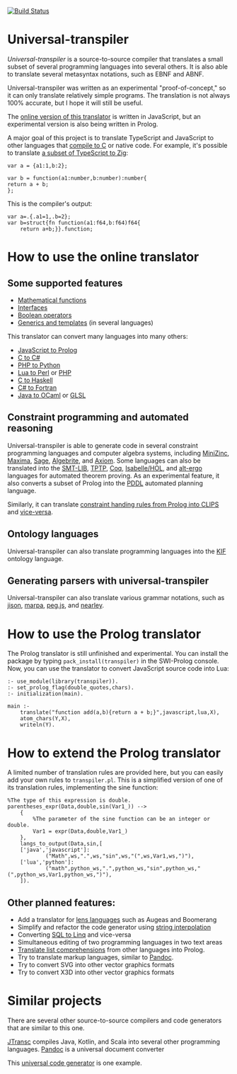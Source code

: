 [![Build Status](https://api.travis-ci.org/jarble/transpiler.svg)](https://travis-ci.org/jarble/transpiler)

# Universal-transpiler

*Universal-transpiler* is a source-to-source compiler that translates a small subset of several programming languages into several others.
It is also able to translate several metasyntax notations, such as EBNF and ABNF. 
 
Universal-transpiler was written as an experimental "proof-of-concept," so it can only translate relatively simple programs. The translation is not always 100% accurate, but I hope it will still be useful.

The [online version of this translator](https://jarble.github.io/transpiler/javascript/js_transpiler/test_parser.html#%7B%22inputText%22%3A%22public%20class%20Python%7B%5Cn%5Cn%5Ctpublic%20static%20int%20round(double%20a)%7B%5Cn%5Ctreturn%20Math.round(a%2B0.5)%3B%5Cn%5Ct%7D%5Cn%5Ctpublic%20static%20int%20floor(double%20a)%7B%5Cn%5Ctreturn%20Math.floor(a)%3B%5Cn%5Ct%7D%5Cn%5Ctpublic%20static%20int%20ceil(double%20a)%7B%5Cn%5Ctreturn%20Math.ceil(0.5)%3B%5Cn%5Ct%7D%5Cn%5Cn%5Ctpublic%20class%20math%7B%5Cn%5Ctpublic%20static%20double%20sin(double%20a)%7B%5Cn%5Ctreturn%20Math.sin(a)%3B%5Cn%5Ct%7D%5Cn%5Ctpublic%20static%20double%20pow(double%20a%2Cdouble%20b)%7B%5Cn%5Ctreturn%20Math.pow(a%2Cb)%3B%5Cn%5Ct%7D%5Cn%5Ctpublic%20static%20double%20cos(double%20a)%7B%5Cn%5Ctreturn%20Math.cos(a)%3B%5Cn%5Ct%7D%5Cn%5Ctpublic%20static%20double%20tan(double%20a)%7B%5Cn%5Ctreturn%20Math.tan(a)%3B%5Cn%5Ct%7D%5Cn%5Ctpublic%20static%20double%20asin(double%20a)%7B%5Cn%5Ctreturn%20Math.asin(a)%3B%5Cn%5Ct%7D%5Cn%5Ctpublic%20static%20double%20acos(double%20a)%7B%5Cn%5Ctreturn%20Math.acos(a)%3B%5Cn%5Ct%7D%5Cn%5Ctpublic%20static%20double%20atan(double%20a)%7B%5Cn%5Ctreturn%20Math.atan(a)%3B%5Cn%5Ct%7D%5Cn%5Ct%7D%5Cn%7D%22%2C%22inputLang%22%3A%22java%22%2C%22outputLang%22%3A%22c%23%22%7D) is written in JavaScript, but an experimental version is also being written in Prolog.

A major goal of this project is to translate TypeScript and JavaScript to other languages that [compile to C](https://github.com/dbohdan/compilers-targeting-c) or native code. 
For example, it's possible to translate [a subset of TypeScript to Zig](https://jarble.github.io/transpiler/javascript/js_transpiler/test_parser.html#%7B%22inputText%22%3A%22var%20a%20%3D%20%7Ba1%3A1%2Cb%3A2%7D%3B%5Cn%5Cnvar%20b%20%3D%20function(a1%3Anumber%2Cb%3Anumber)%3Anumber%7B%5Cnreturn%20a%20%2B%20b%3B%5Cn%7D%3B%22%2C%22inputLang%22%3A%22typescript%22%2C%22outputLang%22%3A%22zig%22%7D):


	var a = {a1:1,b:2};

	var b = function(a1:number,b:number):number{
	return a + b;
	};
This is the compiler's output:

	var a=.{.a1=1,.b=2};
	var b=struct{fn function(a1:f64,b:f64)f64{
	    return a+b;}}.function;

# How to use the online translator

## Some supported features
* [Mathematical functions](https://jarble.github.io/transpiler/javascript/js_transpiler/test_parser.html#%7B%22inputText%22%3A%22float%20math_example()%7B%5Cnfloat%20a%20%3D%20Math.floor(1.0)%2BMath.ceil(1.0)%2Bcos(1.0)%2Bsin(1.0)%2Btan(1.0)%2Bsqrt(2.0)%2Babs(-4.0)%3B%5Cnreturn%20log10(a)%3B%5Cn%7D%22%2C%22inputLang%22%3A%22c%22%2C%22outputLang%22%3A%22java%22%7D)
* [Interfaces](https://jarble.github.io/transpiler/javascript/js_transpiler/test_parser.html#%7B%22inputText%22%3A%22public%20interface%20Animal%20%7B%5Cn%20%20public%20String%20Name()%3B%5Cn%20%20public%20String%20Age%20()%3B%5Cn%7D%22%2C%22inputLang%22%3A%22java%22%2C%22outputLang%22%3A%22c%23%22%7D)
* [Boolean operators](https://jarble.github.io/transpiler/javascript/js_transpiler/test_parser.html#%7B%22inputText%22%3A%22bool%20bool_example(bool%20a%2C%20bool%20b%2Cbool%20c)%7B%5Cnif(a%20!%3D%20true%20%7C%7C%20b%20%3D%3D%20false)%7B%5Cnreturn%20!a%3B%5Cn%7D%5Cnelse%7B%5Cnreturn%20a%20%7C%7C%20b%20%26%26%20c%3B%5Cn%7D%5Cn%7D%22%2C%22inputLang%22%3A%22c%22%2C%22outputLang%22%3A%22MiniZinc%22%7D)
* [Generics and templates](https://jarble.github.io/transpiler/javascript/js_transpiler/test_parser.html#%7B%22inputText%22%3A%22template%20%3Ctypename%20T%3E%20T%20myMax(T%20x%2C%20T%20y)%5Cn%7B%5Cn%20%20%20%20return%20(x%20%3E%20y)%20%3F%20x%20%3A%20y%3B%5Cn%7D%22%2C%22inputLang%22%3A%22c%2B%2B%22%2C%22outputLang%22%3A%22typescript%22%7D) (in several languages)

This translator can convert many languages into many others:

* [JavaScript to Prolog](https://jarble.github.io/transpiler/javascript/js_transpiler/test_parser.html#%7B%22inputText%22%3A%22function%20is_an_animal(thing)%7B%5Cn%20%20%20%20return%20%5B%5C%22dog%5C%22%2C%5C%22horse%5C%22%2C%5C%22cat%5C%22%5D.indexOf(thing)%20!%3D%3D%20-1%3B%5Cn%7D%22%2C%22inputLang%22%3A%22javascript%22%2C%22outputLang%22%3A%22prolog%22%7D)
* [C to C#](https://jarble.github.io/transpiler/javascript/js_transpiler/test_parser.html#%7B%22inputText%22%3A%22int%20add(int%20a%2C%20int%20b)%7B%5Cn%20%20%20%20return%20a%20%2B%20b%3B%5Cn%7D%22%2C%22inputLang%22%3A%22c%22%2C%22outputLang%22%3A%22c%23%22%7D)
* [PHP to Python](https://jarble.github.io/transpiler/javascript/js_transpiler/test_parser.html#%7B%22inputText%22%3A%22function%20add(%24a%2C%24b)%7B%5Cn%20%20%20%20return%20%24a%2B%24b%3B%5Cn%7D%22%2C%22inputLang%22%3A%22php%22%2C%22outputLang%22%3A%22python%22%7D)
* [Lua to Perl](https://jarble.github.io/transpiler/javascript/js_transpiler/test_parser.html#%7B%22inputText%22%3A%22function%20add(a%2Cb)%20%5Cn%20%20%20%20return%20a%2Bb%5Cnend%22%2C%22inputLang%22%3A%22lua%22%2C%22outputLang%22%3A%22perl%22%7D) or [PHP](https://jarble.github.io/transpiler/javascript/js_transpiler/test_parser.html#%7B%22inputText%22%3A%22function%20add(a%2Cb)%20%5Cn%20%20%20%20return%20a..b%5Cnend%22%2C%22inputLang%22%3A%22lua%22%2C%22outputLang%22%3A%22php%22%7D)
* [C to Haskell](https://jarble.github.io/transpiler/javascript/js_transpiler/test_parser.html#%7B%22inputText%22%3A%22int%20add(int%20a%2C%20int%20b)%7B%5Cn%20%20%20%20return%20a%20%2B%20b%3B%5Cn%7D%22%2C%22inputLang%22%3A%22c%22%2C%22outputLang%22%3A%22haskell%22%7D)
* [C# to Fortran](https://jarble.github.io/transpiler/javascript/js_transpiler/test_parser.html#%7B%22inputText%22%3A%22%5Cnpublic%20static%20int%20add(int%20a%2Cint%20b)%7B%5Cn%20%20%20%20return%20a%2Bb%3B%5Cn%7D%22%2C%22inputLang%22%3A%22c%23%22%2C%22outputLang%22%3A%22fortran%22%7D)
* [Java to OCaml](https://jarble.github.io/transpiler/javascript/js_transpiler/test_parser.html#%7B%22inputText%22%3A%22public%20class%20Example%7B%5Cn%20%20%20%20private%20int%20a1%20%3D%201%3B%5Cn%20%20%20%20public%20static%20int%20add(int%20a%2C%20int%20b)%7B%5Cn%20%20%20%20%20%20%20%20return%20a%20%2B%20b%3B%5Cn%20%20%20%20%7D%5Cn%7D%22%2C%22inputLang%22%3A%22java%22%2C%22outputLang%22%3A%22ocaml%22%7D) or [GLSL][1]
## Constraint programming and automated reasoning
Universal-transpiler is able to generate code in several constraint programming languages and computer algebra systems, including [MiniZinc](https://jarble.github.io/transpiler/javascript/js_transpiler/test_parser.html#%7B%22inputText%22%3A%22int%20add(int%20a%2Cint%20b)%7B%5Cnreturn%20a%20%2B%20b%3B%5Cn%7D%22%2C%22inputLang%22%3A%22c%22%2C%22outputLang%22%3A%22minizinc%22%7D), [Maxima](https://jarble.github.io/transpiler/javascript/js_transpiler/test_parser.html#%7B%22inputText%22%3A%22int%20add(int%20a%2Cint%20b)%7B%5Cnreturn%20a%20%2B%20b%3B%5Cn%7D%22%2C%22inputLang%22%3A%22c%22%2C%22outputLang%22%3A%22maxima%22%7D), [Sage](https://jarble.github.io/transpiler/javascript/js_transpiler/test_parser.html#%7B%22inputText%22%3A%22int%20add(int%20a%2Cint%20b)%7B%5Cnreturn%20a%20%2B%20b%3B%5Cn%7D%22%2C%22inputLang%22%3A%22c%22%2C%22outputLang%22%3A%22sage%22%7D), [Algebrite](https://jarble.github.io/transpiler/javascript/js_transpiler/test_parser.html#%7B%22inputText%22%3A%22z%20%3D%20Math.pow(2%2C4)%2BMath.sqrt(2)%3B%22%2C%22inputLang%22%3A%22javascript%22%2C%22outputLang%22%3A%22algebrite%22%7D), and [Axiom](https://jarble.github.io/transpiler/javascript/js_transpiler/test_parser.html#%7B%22inputText%22%3A%22z%20%3D%20Math.pow(2%2C4)%2BMath.sqrt(2)%3B%22%2C%22inputLang%22%3A%22javascript%22%2C%22outputLang%22%3A%22axiom%22%7D). Some languages can also be translated into the [SMT-LIB](https://jarble.github.io/transpiler/javascript/js_transpiler/test_parser.html#%7B%22inputText%22%3A%22%5Cnint%20add1(int%20a%2C%20int%20b)%7B%5Cnreturn%20a%20%2B%20b%3B%5Cn%7D%22%2C%22inputLang%22%3A%22c%22%2C%22outputLang%22%3A%22smt-lib%22%7D), [TPTP](https://jarble.github.io/transpiler/javascript/js_transpiler/test_parser.html#%7B%22inputText%22%3A%22function%20is_greater_than(a)%7B%5Cnreturn%20a%3Eb%3B%5Cn%7D%22%2C%22inputLang%22%3A%22javascript%22%2C%22outputLang%22%3A%22tptp%22%7D), [Coq](https://jarble.github.io/transpiler/javascript/js_transpiler/test_parser.html#%7B%22inputText%22%3A%22int%20add(int%20a%2C%20int%20b)%7B%5Cnreturn%20a%20%2B%20b%3B%5Cn%7D%22%2C%22inputLang%22%3A%22c%22%2C%22outputLang%22%3A%22coq%22%7D), [Isabelle/HOL](https://jarble.github.io/transpiler/javascript/js_transpiler/test_parser.html#%7B%22inputText%22%3A%22%5Cnexample%3A%3ABool%20-%3E%20Bool%20-%3E%20Bool%5Cnexample%20a%20b%20%3D%20%5Cn%20%20%20%20(not%20(a%7C%7Cb))%22%2C%22inputLang%22%3A%22haskell%22%2C%22outputLang%22%3A%22isabelle%2Fhol%22%7D), and [alt-ergo](https://jarble.github.io/transpiler/javascript/js_transpiler/test_parser.html#%7B%22inputText%22%3A%22boolean%20is_greater_than(int%20a)%7B%5Cn%20%20%20%20return%20a%3Eb%3B%5Cn%7D%22%2C%22inputLang%22%3A%22c%22%2C%22outputLang%22%3A%22alt-ergo%22%7D) languages for automated theorem proving. As an experimental feature, it also converts a subset of Prolog into the [PDDL](https://jarble.github.io/transpiler/javascript/js_transpiler/test_parser.html#%7B%22inputText%22%3A%22%5Cnis_alive(A%2CB)%20%3A-%20%5Cn%20%20%20%20is_awake(A)%3Bis_asleep(B).%22%2C%22inputLang%22%3A%22prolog%22%2C%22outputLang%22%3A%22pddl%22%7D) automated planning language.

Similarly, it can translate [constraint handing rules from Prolog into CLIPS](https://jarble.github.io/transpiler/javascript/js_transpiler/test_parser.html#%7B%22inputText%22%3A%22rule1%20%40%20is_alive(A%2CB)%20%3D%3D%3E%20%5Cn%20%20%20%20is_awake(A)%3Bis_asleep(B).%22%2C%22inputLang%22%3A%22prolog%22%2C%22outputLang%22%3A%22clips%22%7D) and [vice-versa](https://jarble.github.io/transpiler/javascript/js_transpiler/test_parser.html#%7B%22inputText%22%3A%22%5Cn(defrule%20rule1%20(is_alive%20%3FA%20%3FB)%20%3D%3E%20(assert%20(or%20(is_awake%20%3FA)%20(is_asleep%20%3FB))))%22%2C%22inputLang%22%3A%22clips%22%2C%22outputLang%22%3A%22prolog%22%7D).

## Ontology languages

Universal-transpiler can also translate programming languages into the [KIF](https://jarble.github.io/transpiler/javascript/js_transpiler/test_parser.html#%7B%22inputText%22%3A%22int%20add(int%20a%2Cint%20b)%7B%5Cnreturn%20a%20%2B%20b%3B%5Cn%7D%22%2C%22inputLang%22%3A%22c%22%2C%22outputLang%22%3A%22kif%22%7D) ontology language.

## Generating parsers with universal-transpiler

Universal-transpiler can also translate various grammar notations, such as [jison](https://jarble.github.io/transpiler/javascript/js_transpiler/test_parser.html#%7B%22inputText%22%3A%22add_or_subtract%3A%20symbol%20%5C%22%2B%5C%22%20symbol%20%7C%20symbol%20%5C%22-%5C%22%20symbol%3B%22%2C%22inputLang%22%3A%22jison%22%2C%22outputLang%22%3A%22lpeg%22%7D), [marpa](https://jarble.github.io/transpiler/javascript/js_transpiler/test_parser.html#%7B%22inputText%22%3A%22add_or_subtract%3A%20symbol%20%5C%22%2B%5C%22%20symbol%20%7C%20symbol%20%5C%22-%5C%22%20symbol%3B%22%2C%22inputLang%22%3A%22jison%22%2C%22outputLang%22%3A%22marpa%22%7D), [peg.js](https://jarble.github.io/transpiler/javascript/js_transpiler/test_parser.html#%7B%22inputText%22%3A%22add_or_subtract%3A%20symbol%20%5C%22%2B%5C%22%20symbol%20%7C%20symbol%20%5C%22-%5C%22%20symbol%3B%22%2C%22inputLang%22%3A%22jison%22%2C%22outputLang%22%3A%22peg.js%22%7D), and [nearley](https://jarble.github.io/transpiler/javascript/js_transpiler/test_parser.html#%7B%22inputText%22%3A%22add_or_subtract%3A%20symbol%20%5C%22%2B%5C%22%20symbol%20%7C%20symbol%20%5C%22-%5C%22%20symbol%3B%22%2C%22inputLang%22%3A%22jison%22%2C%22outputLang%22%3A%22nearley%22%7D).

# How to use the Prolog translator

The Prolog translator is still unfinished and experimental. You can install the package by typing `pack_install(transpiler)` in the SWI-Prolog console.
Now, you can use the translator to convert JavaScript source code into Lua:

	:- use_module(library(transpiler)).
	:- set_prolog_flag(double_quotes,chars).
	:- initialization(main).

	main :- 
		translate("function add(a,b){return a + b;}",javascript,lua,X),
		atom_chars(Y,X),
		writeln(Y).


# How to extend the Prolog translator

A limited number of translation rules are provided here, but you can easily add your own rules to `transpiler.pl`.
This is a simplified version of one of its translation rules, implementing the sine function:

	%The type of this expression is double.
	parentheses_expr(Data,double,sin(Var1_)) -->
        {
			%The parameter of the sine function can be an integer or double.
			Var1 = expr(Data,double,Var1_)
		},
        langs_to_output(Data,sin,[
        ['java','javascript']:
                ("Math",ws,".",ws,"sin",ws,"(",ws,Var1,ws,")"),
        ['lua','python']:
                ("math",python_ws,".",python_ws,"sin",python_ws,"(",python_ws,Var1,python_ws,")"),
        ]).

## Other planned features:
* Add a translator for [lens languages](https://www.google.com/search?q=%22lens+language%22+programming) such as Augeas and Boomerang
* Simplify and refactor the code generator using [string interpolation](https://stackoverflow.com/questions/1408289/how-can-i-do-string-interpolation-in-javascript)
* Converting [SQL to Linq](https://stackoverflow.com/questions/296972/sql-to-linq-tool) and vice-versa
* Simultaneous editing of two programming languages in two text areas
* [Translate list comprehensions](https://stackoverflow.com/questions/23035186/translate-list-comprehension-to-prolog) from other languages into Prolog.
* Try to translate markup languages, similar to [Pandoc](https://pandoc.org/index.html).
* Try to convert SVG into other vector graphics formats
* Try to convert X3D into other vector graphics formats

# Similar projects
There are several other source-to-source compilers and code generators that are similar to this one.

[JTransc](https://github.com/jtransc/jtransc) compiles Java, Kotlin, and Scala into several other programming languages.
[Pandoc](https://pandoc.org/index.html) is a universal document converter

This [universal code generator](http://codeworker.free.fr/) is one example.

[1]: https://jarble.github.io/transpiler/javascript/js_transpiler/test_parser.html#%7B%22inputText%22%3A%22public%20class%20Rectangle%7B%5Cn%20%20%20%20public%20double%20width%3B%5Cn%20%20%20%20public%20double%20height%3B%5Cn%20%20%20%20public%20Rectangle(double%20width%2C%20double%20height)%7B%5Cn%20%20%20%20%20%20%20%20this.width%20%3D%20width%3B%5Cn%20%20%20%20%20%20%20%20this.height%20%3D%20height%3B%5Cn%20%20%20%20%7D%5Cn%20%20%20%20public%20double%20area()%7B%5Cn%20%20%20%20%20%20%20%20return%20this.width*this.height%3B%5Cn%20%20%20%20%7D%5Cn%20%20%20%20public%20double%20perimeter()%7B%5Cn%20%20%20%20%20%20%20%20return%20(this.width%2Bthis.height)*2.0%3B%5Cn%20%20%20%20%7D%5Cn%7D%22%2C%22inputLang%22%3A%22java%22%2C%22outputLang%22%3A%22glsl%22%7D
